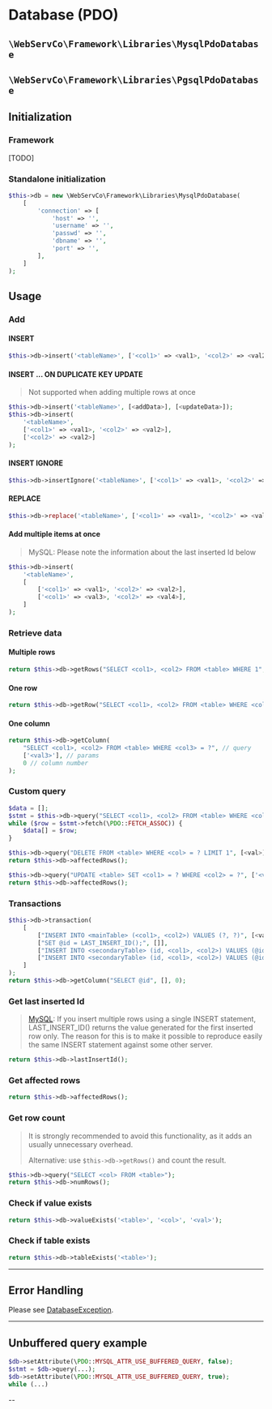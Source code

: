 # Database (PDO)

## `\WebServCo\Framework\Libraries\MysqlPdoDatabase`
## `\WebServCo\Framework\Libraries\PgsqlPdoDatabase`

## Initialization

### Framework

[TODO]

### Standalone initialization

```php
$this->db = new \WebServCo\Framework\Libraries\MysqlPdoDatabase(
    [
        'connection' => [
            'host' => '',
            'username' => '',
            'passwd' => '',
            'dbname' => '',
            'port' => '',
        ],
    ]
);
```

## Usage

### Add

#### INSERT

```php
$this->db->insert('<tableName>', ['<col1>' => <val1>, '<col2>' => <val2>]);
```


#### INSERT ... ON DUPLICATE KEY UPDATE

> Not supported when adding multiple rows at once

```php
$this->db->insert('<tableName>', [<addData>], [<updateData>]);
$this->db->insert(
    '<tableName>',
    ['<col1>' => <val1>, '<col2>' => <val2>],
    ['<col2>' => <val2>]
);
```

#### INSERT IGNORE

```php
$this->db->insertIgnore('<tableName>', ['<col1>' => <val1>, '<col2>' => <val2>]);
```

#### REPLACE

```php
$this->db->replace('<tableName>', ['<col1>' => <val1>, '<col2>' => <val2>]);
```

#### Add multiple items at once

> MySQL: Please note the information about the last inserted Id below

```php
$this->db->insert(
    '<tableName>',
    [
        ['<col1>' => <val1>, '<col2>' => <val2>],
        ['<col1>' => <val3>, '<col2>' => <val4>],
    ]
);
```

### Retrieve data

#### Multiple rows

```php
return $this->db->getRows("SELECT <col1>, <col2> FROM <table> WHERE 1", []);
```

#### One row
```php
return $this->db->getRow("SELECT <col1>, <col2> FROM <table> WHERE <col3> = ?", ['<val3>']);
```

#### One column
```php
return $this->db->getColumn(
    "SELECT <col1>, <col2> FROM <table> WHERE <col3> = ?", // query
    ['<val3>'], // params
    0 // column number
);
```

### Custom query

```php
$data = [];
$stmt = $this->db->query("SELECT <col1>, <col2> FROM <table> WHERE <col3> = ?", ['<val3>']);
while ($row = $stmt->fetch(\PDO::FETCH_ASSOC)) {
    $data[] = $row;
}
```

```php
$this->db->query("DELETE FROM <table> WHERE <col> = ? LIMIT 1", [<val>]);
return $this->db->affectedRows();
```

```php
$this->db->query("UPDATE <table> SET <col1> = ? WHERE <col2> = ?", ['<val1>', '<val2>']);
return $this->db->affectedRows();
```

### Transactions

```php
$this->db->transaction(
    [
        ["INSERT INTO <mainTable> (<col1>, <col2>) VALUES (?, ?)", [<val1>, <val2>]],
        ["SET @id = LAST_INSERT_ID();", []],
        ["INSERT INTO <secondaryTable> (id, <col1>, <col2>) VALUES (@id, ?, ?)", [<val1>, <val2>]],
        ["INSERT INTO <secondaryTable> (id, <col1>, <col2>) VALUES (@id, ?, ?)", [<val1>, <val2>]],
    ]
);
return $this->db->getColumn("SELECT @id", [], 0);
```

### Get last inserted Id

> [MySQL](https://dev.mysql.com/doc/refman/5.5/en/information-functions.html#function_last-insert-id):
> If you insert multiple rows using a single INSERT statement, LAST_INSERT_ID() returns the value generated for the first inserted row only. The reason for this is to make it possible to reproduce easily the same INSERT statement against some other server.

```php
return $this->db->lastInsertId();
```

### Get affected rows

```php
return $this->db->affectedRows();
```

### Get row count

> It is strongly recommended to avoid this functionality, as it adds an usually unnecessary overhead.
>
> Alternative: use `$this->db->getRows()` and count the result.

```php
$this->db->query("SELECT <col> FROM <table>");
return $this->db->numRows();
```

### Check if value exists
```php
return $this->db->valueExists('<table>', '<col>', '<val>');
```

### Check if table exists
```php
return $this->db->tableExists('<table>');
```

---

## Error Handling

Please see [DatabaseException](/docs/Exceptions/DatabaseException.md).

---

## Unbuffered query example

```php
$db->setAttribute(\PDO::MYSQL_ATTR_USE_BUFFERED_QUERY, false);
$stmt = $db->query(...);
$db->setAttribute(\PDO::MYSQL_ATTR_USE_BUFFERED_QUERY, true);
while (...)
```

--
